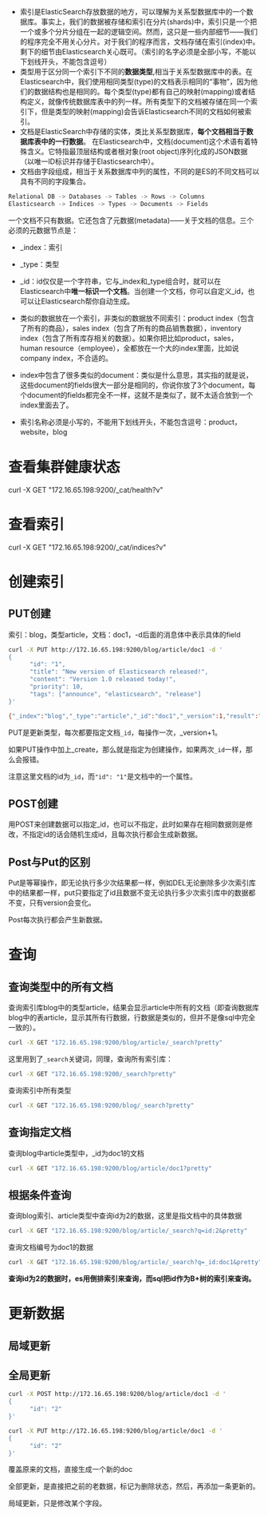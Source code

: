 *   索引是ElasticSearch存放数据的地方，可以理解为关系型数据库中的一个数据库。事实上，我们的数据被存储和索引在分片(shards)中，索引只是一个把一个或多个分片分组在一起的逻辑空间。然而，这只是一些内部细节——我们的程序完全不用关心分片。对于我们的程序而言，文档存储在索引(index)中。剩下的细节由Elasticsearch关心既可。（索引的名字必须是全部小写，不能以下划线开头，不能包含逗号）
*   类型用于区分同一个索引下不同的**数据类型**,相当于关系型数据库中的表。在Elasticsearch中，我们使用相同类型(type)的文档表示相同的“事物”，因为他们的数据结构也是相同的。每个类型(type)都有自己的映射(mapping)或者结构定义，就像传统数据库表中的列一样。所有类型下的文档被存储在同一个索引下，但是类型的映射(mapping)会告诉Elasticsearch不同的文档如何被索引。
*   文档是ElasticSearch中存储的实体，类比关系型数据库，**每个文档相当于数据库表中的一行数据**。 在Elasticsearch中，文档(document)这个术语有着特殊含义。它特指最顶层结构或者根对象(root object)序列化成的JSON数据（以唯一ID标识并存储于Elasticsearch中）。
*   文档由字段组成，相当于关系数据库中列的属性，不同的是ES的不同文档可以具有不同的字段集合。 


```c
Relational DB -> Databases -> Tables -> Rows -> Columns
Elasticsearch -> Indices -> Types -> Documents -> Fields
```

一个文档不只有数据。它还包含了元数据(metadata)——关于文档的信息。三个必须的元数据节点是：

*   _index：索引
*   _type：类型
*   _id：id仅仅是一个字符串，它与_index和_type组合时，就可以在Elasticsearch中**唯一标识一个文档**。当创建一个文档，你可以自定义_id，也可以让Elasticsearch帮你自动生成。

*   类似的数据放在一个索引，非类似的数据放不同索引：product index（包含了所有的商品），sales index（包含了所有的商品销售数据），inventory index（包含了所有库存相关的数据）。如果你把比如product，sales，human resource（employee），全都放在一个大的index里面，比如说company index，不合适的。
*   index中包含了很多类似的document：类似是什么意思，其实指的就是说，这些document的fields很大一部分是相同的，你说你放了3个document，每个document的fields都完全不一样，这就不是类似了，就不太适合放到一个index里面去了。
*   索引名称必须是小写的，不能用下划线开头，不能包含逗号：product，website，blog
 

# 查看集群健康状态
curl -X GET "172.16.65.198:9200/_cat/health?v"

# 查看索引
curl -X GET "172.16.65.198:9200/_cat/indices?v"



# 创建索引
## PUT创建

索引：blog，类型article，文档：doc1，-d后面的消息体中表示具体的field

```sh
curl -X PUT http://172.16.65.198:9200/blog/article/doc1 -d '
{
      "id": "1",
      "title": "New version of Elasticsearch released!",
      "content": "Version 1.0 released today!",
      "priority": 10,
      "tags": ["announce", "elasticsearch", "release"]
}'

{"_index":"blog","_type":"article","_id":"doc1","_version":1,"result":"created","_shards":{"total":2,"successful":1,"failed":0},"created":true}

```

PUT是更新类型，每次都要指定文档`_id`，每操作一次，_version+1。

如果PUT操作中加上_create，那么就是指定为创建操作，如果两次`_id`一样，那么会报错。

注意这里文档的id为`_id`，而`"id": "1"`是文档中的一个属性。

## POST创建

用POST来创建数据可以指定_id，也可以不指定，此时如果存在相同数据则是修改，不指定id的话会随机生成id，且每次执行都会生成新数据。

## Post与Put的区别

Put是等幂操作，即无论执行多少次结果都一样，例如DEL无论删除多少次索引库中的结果都一样，put只要指定了id且数据不变无论执行多少次索引库中的数据都不变，只有version会变化。

Post每次执行都会产生新数据。

# 查询
## 查询类型中的所有文档
查询索引库blog中的类型article，结果会显示article中所有的文档（即查询数据库blog中的表article，显示其所有行数据，行数据是类似的，但并不是像sql中完全一致的）。

```sh
curl -X GET "172.16.65.198:9200/blog/article/_search?pretty"
```

这里用到了`_search`关键词，同理，查询所有索引库：

```sh
curl -X GET "172.16.65.198:9200/_search?pretty"
```

查询索引中所有类型

```sh
curl -X GET "172.16.65.198:9200/blog/_search?pretty"
```

## 查询指定文档
查询blog中article类型中，_id为doc1的文档

```sh
curl -X GET "172.16.65.198:9200/blog/article/doc1?pretty"
```

## 根据条件查询
查询blog索引、article类型中查询id为2的数据，这里是指文档中的具体数据

```sh
curl -X GET "172.16.65.198:9200/blog/article/_search?q=id:2&pretty"
```

查询文档编号为doc1的数据

```sh
curl -X GET "172.16.65.198:9200/blog/article/_search?q=_id:doc1&pretty"
```

**查询id为2的数据时，es用倒排索引来查询，而sql把id作为B+树的索引来查询。**

# 更新数据
## 局域更新

## 全局更新

```sh
curl -X POST http://172.16.65.198:9200/blog/article/doc1 -d '
{
      "id": "2"
}'

curl -X PUT http://172.16.65.198:9200/blog/article/doc1 -d '
{
      "id": "2"
}'

```
覆盖原来的文档，直接生成一个新的doc

全部更新，是直接把之前的老数据，标记为删除状态，然后，再添加一条更新的。

局域更新，只是修改某个字段。